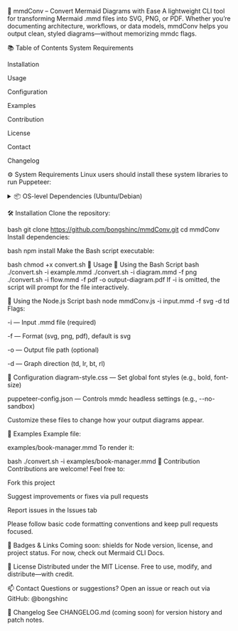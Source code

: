 🧠 mmdConv – Convert Mermaid Diagrams with Ease
A lightweight CLI tool for transforming Mermaid .mmd files into SVG, PNG, or PDF. Whether you’re documenting architecture, workflows, or data models, mmdConv helps you output clean, styled diagrams—without memorizing mmdc flags.

📚 Table of Contents
System Requirements

Installation

Usage

Configuration

Examples

Contribution

License

Contact

Changelog

⚙️ System Requirements
Linux users should install these system libraries to run Puppeteer:

<details> <summary>📦 OS-level Dependencies (Ubuntu/Debian)</summary>

bash
sudo apt update
sudo apt install -y \
  libasound2t64 \
  libnss3 \
  libatk-bridge2.0-0 \
  libxss1 \
  libasound2 \
  fonts-liberation \
  libu2f-udev \
  libgbm1
</details>

🛠️ Installation
Clone the repository:

bash
git clone https://github.com/bongshinc/mmdConv.git
cd mmdConv
Install dependencies:

bash
npm install
Make the Bash script executable:

bash
chmod +x convert.sh
🚀 Usage
🔹 Using the Bash Script
bash
./convert.sh -i example.mmd
./convert.sh -i diagram.mmd -f png
./convert.sh -i flow.mmd -f pdf -o output-diagram.pdf
If -i is omitted, the script will prompt for the file interactively.

🔹 Using the Node.js Script
bash
node mmdConv.js -i input.mmd -f svg -d td
Flags:

-i — Input .mmd file (required)

-f — Format (svg, png, pdf), default is svg

-o — Output file path (optional)

-d — Graph direction (td, lr, bt, rl)

🎨 Configuration
diagram-style.css — Set global font styles (e.g., bold, font-size)

puppeteer-config.json — Controls mmdc headless settings (e.g., --no-sandbox)

Customize these files to change how your output diagrams appear.

🧪 Examples
Example file:

examples/book-manager.mmd
To render it:

bash
./convert.sh -i examples/book-manager.mmd
🤝 Contribution
Contributions are welcome! Feel free to:

Fork this project

Suggest improvements or fixes via pull requests

Report issues in the Issues tab

Please follow basic code formatting conventions and keep pull requests focused.

🧷 Badges & Links
Coming soon: shields for Node version, license, and project status. For now, check out Mermaid CLI Docs.

🪪 License
Distributed under the MIT License. Free to use, modify, and distribute—with credit.

📫 Contact
Questions or suggestions? Open an issue or reach out via GitHub: @bongshinc

📝 Changelog
See CHANGELOG.md (coming soon) for version history and patch notes.
